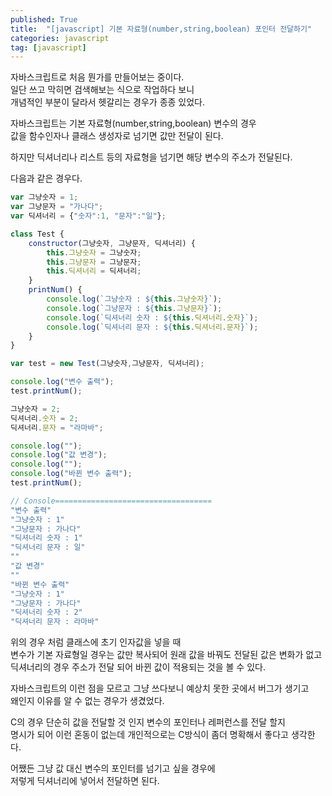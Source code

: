 ```yaml
---
published: True
title:  "[javascript] 기본 자료형(number,string,boolean) 포인터 전달하기"
categories: javascript
tag: [javascript]
---
```



자바스크립트로 처음 뭔가를 만들어보는 중이다.  
일단 쓰고 막히면 검색해보는 식으로 작업하다 보니  
개념적인 부분이 달라서 헷갈리는 경우가 종종 있었다.  

자바스크립트는 기본 자료형(number,string,boolean) 변수의 경우  
값을 함수인자나 클래스 생성자로 넘기면 값만 전달이 된다.  

하지만 딕셔너리나 리스트 등의 자료형을 넘기면 해당 변수의 주소가 전달된다.  

다음과 같은 경우다.  

```js
var 그냥숫자 = 1;
var 그냥문자 = "가나다";
var 딕셔너리 = {"숫자":1, "문자":"일"};

class Test {
    constructor(그냥숫자, 그냥문자, 딕셔너리) {
        this.그냥숫자 = 그냥숫자;
        this.그냥문자 = 그냥문자;
        this.딕셔너리 = 딕셔너리;
    }
    printNum() {
        console.log(`그냥숫자 : ${this.그냥숫자}`);
        console.log(`그냥문자 : ${this.그냥문자}`);
        console.log(`딕셔너리 숫자 : ${this.딕셔너리.숫자}`);
        console.log(`딕셔너리 문자 : ${this.딕셔너리.문자}`);
    }
}

var test = new Test(그냥숫자,그냥문자, 딕셔너리);

console.log("변수 출력");
test.printNum();

그냥숫자 = 2;
딕셔너리.숫자 = 2;
딕셔너리.문자 = "라마바";

console.log("");
console.log("값 변경");
console.log("");
console.log("바뀐 변수 출력");
test.printNum();

// Console===================================
"변수 출력"
"그냥숫자 : 1"
"그냥문자 : 가나다"
"딕셔너리 숫자 : 1"
"딕셔너리 문자 : 일"
""
"값 변경"
""
"바뀐 변수 출력"
"그냥숫자 : 1"
"그냥문자 : 가나다"
"딕셔너리 숫자 : 2"
"딕셔너리 문자 : 라마바"
```

위의 경우 처럼 클래스에 초기 인자값을 넣을 때  
변수가 기본 자료형일 경우는 값만 복사되어 원래 값을 바꿔도 전달된 값은 변화가 없고  
딕셔너리의 경우 주소가 전달 되어 바뀐 값이 적용되는 것을 볼 수 있다.  

자바스크립트의 이런 점을 모르고 그냥 쓰다보니 예상치 못한 곳에서 버그가 생기고  
왜인지 이유를 알 수 없는 경우가 생겼었다.  

C의 경우 단순히 값을 전달할 것 인지 변수의 포인터나 레퍼런스를 전달 할지  
명시가 되어 이런 혼동이 없는데 개인적으로는 C방식이 좀더 명확해서 좋다고 생각한다.  

어쨌든 그냥 값 대신 변수의 포인터를 넘기고 싶을 경우에  
저렇게 딕셔너리에 넣어서 전달하면 된다.  


